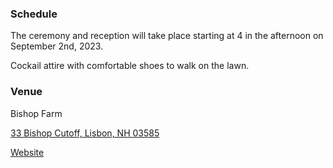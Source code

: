 ### Schedule

The ceremony and reception will take place starting at 4 in the
afternoon on September 2nd, 2023.

Cockail attire with comfortable shoes to walk on the lawn.

### Venue

Bishop Farm

<!-- <p><a href="tel:+1 603-838-2474">603-838-2474</a></p> -->

[33 Bishop Cutoff, Lisbon, NH 03585](https://goo.gl/maps/kujRwqkbwYT615fv9)

[Website](https://www.bishopfarm.com/)
